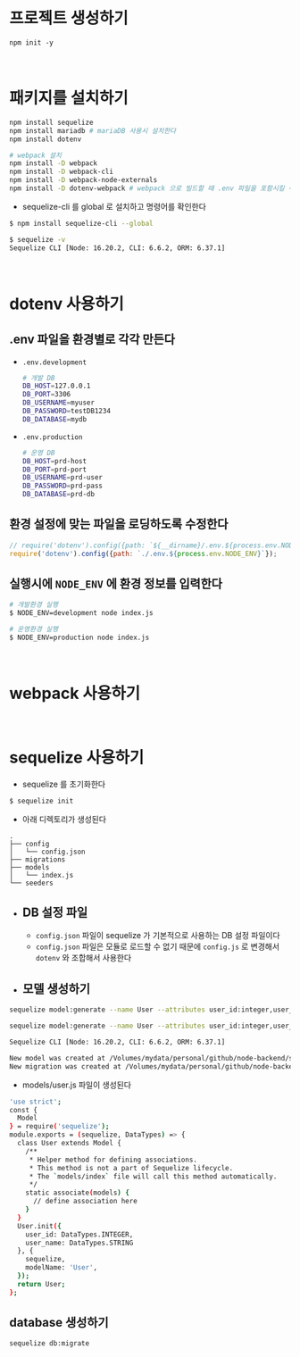 # 프로젝트 생성하기
```shell
npm init -y
```

<br>

# 패키지를 설치하기
```bash
npm install sequelize
npm install mariadb # mariaDB 사용시 설치한다
npm install dotenv

# webpack 설치
npm install -D webpack
npm install -D webpack-cli
npm install -D webpack-node-externals
npm install -D dotenv-webpack # webpack 으로 빌드할 때 .env 파일을 포함시킬 수 있다
```
- sequelize-cli 를 global 로 설치하고 명령어를 확인한다
```bash
$ npm install sequelize-cli --global

$ sequelize -v
Sequelize CLI [Node: 16.20.2, CLI: 6.6.2, ORM: 6.37.1]
```

<br>

# dotenv 사용하기

## .env 파일을 환경별로 각각 만든다

- `.env.development`
  ```bash
  # 개발 DB
  DB_HOST=127.0.0.1
  DB_PORT=3306
  DB_USERNAME=myuser
  DB_PASSWORD=testDB1234
  DB_DATABASE=mydb
  ```

- `.env.production`
  ```bash
  # 운영 DB
  DB_HOST=prd-host
  DB_PORT=prd-port
  DB_USERNAME=prd-user
  DB_PASSWORD=prd-pass
  DB_DATABASE=prd-db
  ```

## 환경 설정에 맞는 파일을 로딩하도록 수정한다
```javascript
// require('dotenv').config({path: `${__dirname}/.env.${process.env.NODE_ENV}`});
require('dotenv').config({path: `./.env.${process.env.NODE_ENV}`});
```

## 실행시에 `NODE_ENV` 에 환경 정보를 입력한다
```bash
# 개발환경 실행
$ NODE_ENV=development node index.js

# 운영환경 실행
$ NODE_ENV=production node index.js
```

<br>

# webpack 사용하기


<br>

# sequelize 사용하기
- sequelize 를 초기화한다
```bash
$ sequelize init
```
- 아래 디렉토리가 생성된다
```
.
├── config
│   └── config.json
├── migrations
├── models
│   └── index.js
└── seeders
```

- ## DB 설정 파일
  - `config.json` 파일이 sequelize 가 기본적으로 사용하는 DB 설정 파일이다
  - `config.json` 파일은 모듈로 로드할 수 없기 때문에 `config.js` 로 변경해서 `dotenv` 와 조합해서 사용한다

- ## 모델 생성하기

```bash
sequelize model:generate --name User --attributes user_id:integer,user_name:string
```

```bash
sequelize model:generate --name User --attributes user_id:integer,user_name:string

Sequelize CLI [Node: 16.20.2, CLI: 6.6.2, ORM: 6.37.1]

New model was created at /Volumes/mydata/personal/github/node-backend/sequelize-orm/models/user.js .
New migration was created at /Volumes/mydata/personal/github/node-backend/sequelize-orm/migrations/20240323042926-create-user.js
```

- models/user.js 파일이 생성된다
```bash
'use strict';
const {
  Model
} = require('sequelize');
module.exports = (sequelize, DataTypes) => {
  class User extends Model {
    /**
     * Helper method for defining associations.
     * This method is not a part of Sequelize lifecycle.
     * The `models/index` file will call this method automatically.
     */
    static associate(models) {
      // define association here
    }
  }
  User.init({
    user_id: DataTypes.INTEGER,
    user_name: DataTypes.STRING
  }, {
    sequelize,
    modelName: 'User',
  });
  return User;
};
```

## database 생성하기
```bash
sequelize db:migrate
```
